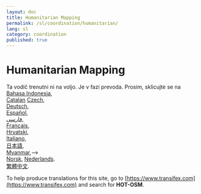 ```yaml
---
layout: doc
title: Humanitarian Mapping
permalink: /sl/coordination/humanitarian/
lang: sl
category: coordination
published: true
---
```


Humanitarian Mapping
=============================  

Ta vodič trenutni ni na voljo. Je v fazi prevoda. Prosim, sklicujte se na 
[Bahasa Indonesia](/bi/coordination/humanitarian/),  
[Catalan](/ca/coordination/humanitarian/)
[Czech](/cs/coordination/humanitarian/),   
[Deutsch](/de/coordination/humanitarian/),  
[Español](/es/coordination/humanitarian/),  
[فارسی](/fa/coordination/humanitarian/),  
[Français](/fr/coordination/humanitarian/),  
[Hrvatski](/hr/coordination/humanitarian/),  
[Italiano](/it/coordination/humanitarian/),  
[日本語](/ja/coordination/humanitarian/),  
[Myanmar](/my/coordination/humanitarian/),-->  
[Norsk](/nb/coordination/humanitarian/), 
[Nederlands](/nl/coordination/humanitarian/).  <!--
[Português](/pt/coordination/humanitarian/),  
[Русский](/ru/coordination/humanitarian/),  
[Kiswahili](/sw/coordination/humanitarian/), 
[Shqip](/sq/coordination/humanitarian/),  
[Українська](/uk/coordination/humanitarian/), 
[简体中文](/zh/coordination/humanitarian/).-->  
[繁體中文](/zh-tw/coordination/humanitarian/).

To help produce translations for this site, go to [https://www.transifex.com](https://www.transifex.com) and search for **HOT-OSM**.
